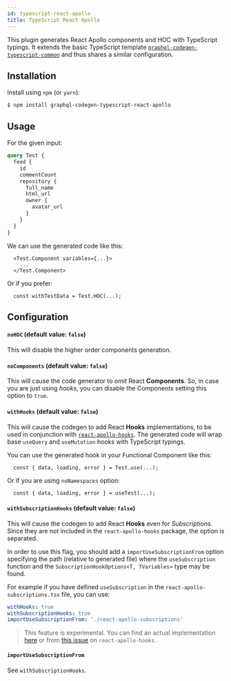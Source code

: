 ```yaml
---
id: typescript-react-apollo
title: TypeScript React Apollo
---
```


This plugin generates React Apollo components and HOC with TypeScript typings. It extends the basic TypeScript template [`graphql-codegen-typescript-common`](typescript-typings) and thus shares a similar configuration.

## Installation

Install using `npm` (or `yarn`):

    $ npm install graphql-codegen-typescript-react-apollo

## Usage

For the given input:

```graphql
query Test {
  feed {
    id
    commentCount
    repository {
      full_name
      html_url
      owner {
        avatar_url
      }
    }
  }
}
```

We can use the generated code like this:

```tsx
  <Test.Component variables={...}>
    ...
  </Test.Component>
```

Or if you prefer:

```tsx
  const withTestData = Test.HOC(...);
```

## Configuration

#### `noHOC` (default value: `false`)

This will disable the higher order components generation.

#### `noComponents` (default value: `false`)

This will cause the code generator to _omit_ React **Components**. So, in case you are just using _hooks_, you can disable the Components setting this option to `true`.

#### `withHooks` (default value: `false`)

This will cause the codegen to add React **Hooks** implementations, to be used in conjunction with [`react-apollo-hooks`](https://github.com/trojanowski/react-apollo-hooks). The generated code will wrap base `useQuery` and `useMutation` hooks with TypeScript typings.

You can use the generated hook in your Functional Component like this:

```tsx
  const { data, loading, error } = Test.use(...);
```

Or if you are using `noNamespaces` option:

```tsx
  const { data, loading, error } = useTest(...);
```

#### `withSubscriptionHooks` (default value: `false`)

This will cause the codegen to add React **Hooks** even for _Subscriptions_. Since they are not included in the `react-apollo-hooks` package, the option
is separated.

In order to use this flag, you should add a `importUseSubscriptionFrom` option specifying the path (relative to generated file) where the `useSubscription` function and the `SubscriptionHookOptions<T, TVariables>` type may be found.

For example if you have defined `useSubscription` in the `react-apollo-subscriptions.tsx` file, you can use:

```yaml
withHooks: true
withSubscriptionHooks: true
importUseSubscriptionFrom: './react-apollo-subscriptions'
```

> This feature is experimental. You can find an actual implementation [here](https://github.com/Urigo/WhatsApp-Clone-Client-React/blob/master/src/polyfills/react-apollo-hooks.ts) or from [this issue](https://github.com/trojanowski/react-apollo-hooks/pull/37) on `react-apollo-hooks`.

#### `importUseSubscriptionFrom`

See `withSubscriptionHooks`.
